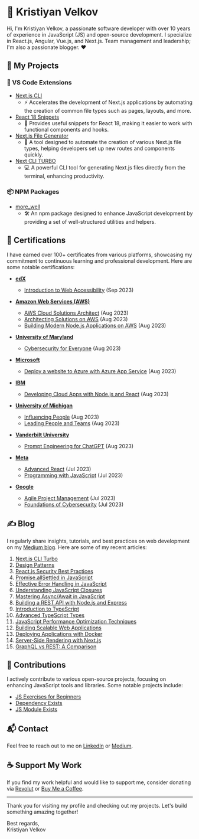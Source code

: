 # 👋 Kristiyan Velkov

Hi, I'm Kristiyan Velkov, a passionate software developer with over 10 years of experience in JavaScript (JS) and open-source development. I specialize in  React.js, Angular, Vue.js, and Next.js. Team management and leadership; I'm also a passionate blogger. ❤️

## 🚀 My Projects

### 🔌 VS Code Extensions

- [Next.js CLI](https://marketplace.visualstudio.com/items?itemName=KristiyanVelkov.nextjs-cli)
  - ⚡ Accelerates the development of Next.js applications by automating the creation of common file types such as pages, layouts, and more.
- [React 18 Snippets](https://marketplace.visualstudio.com/items?itemName=KristiyanVelkov.react-18-snippets)
  - 📝 Provides useful snippets for React 18, making it easier to work with functional components and hooks.
- [Next.js File Generator](https://marketplace.visualstudio.com/items?itemName=KristiyanVelkov.nextjs-file-gelenator)
  - 📁 A tool designed to automate the creation of various Next.js file types, helping developers set up new routes and components quickly.
- [Next CLI TURBO](https://marketplace.visualstudio.com/items?itemName=KristiyanVelkov.next-cli-turbo)
  - 💻 A powerful CLI tool for generating Next.js files directly from the terminal, enhancing productivity.

### 📦 NPM Packages

- [more_well](https://www.npmjs.com/package/more_well)
  - 🛠️ An npm package designed to enhance JavaScript development by providing a set of well-structured utilities and helpers.

## 📜 Certifications

I have earned over 100+ certificates from various platforms, showcasing my commitment to continuous learning and professional development. Here are some notable certifications:

- **[edX](https://www.edx.org/)**
  - [Introduction to Web Accessibility](https://credentials.edx.org/credentials/47b731dabb4f464db2d01740eaf8357f) (Sep 2023)

- **[Amazon Web Services (AWS)](https://www.aws.training/)**
  - [AWS Cloud Solutions Architect](https://www.credly.com/badges/44TP3RUYAZGW) (Aug 2023)
  - [Architecting Solutions on AWS](https://www.credly.com/badges/YK37U9LC9ZAJ) (Aug 2023)
  - [Building Modern Node.js Applications on AWS](https://www.credly.com/badges/QYXXZFSPSVWY) (Aug 2023)

- **[University of Maryland](https://www.umd.edu/)**
  - [Cybersecurity for Everyone](https://www.credly.com/badges/FJ97HMPVJZQV) (Aug 2023)

- **[Microsoft](https://www.microsoft.com/en-us/learning/default.aspx)**
  - [Deploy a website to Azure with Azure App Service](https://www.credly.com/badges/DGECWWTN6DVU) (Aug 2023)

- **[IBM](https://www.ibm.com/training/)**
  - [Developing Cloud Apps with Node.js and React](https://www.credly.com/badges/KU2Y5ES3LD2W) (Aug 2023)

- **[University of Michigan](https://www.umich.edu/)**
  - [Influencing People](https://www.credly.com/badges/YVRG2FERWNB8) (Aug 2023)
  - [Leading People and Teams](https://www.credly.com/badges/JMVY822HJQ3T) (Aug 2023)

- **[Vanderbilt University](https://www.vanderbilt.edu/)**
  - [Prompt Engineering for ChatGPT](https://www.credly.com/badges/5NUWMPNYQ2RA) (Aug 2023)

- **[Meta](https://www.coursera.org/meta)**
  - [Advanced React](https://www.credly.com/badges/YNAY9PSDEAYJ) (Jul 2023)
  - [Programming with JavaScript](https://www.credly.com/badges/RS2FGZQMXQ2H) (Jul 2023)

- **[Google](https://www.coursera.org/google)**
  - [Agile Project Management](https://www.credly.com/badges/NGCWEQ5CX2WU) (Jul 2023)
  - [Foundations of Cybersecurity](https://www.credly.com/badges/PU744GEW43TV) (Jul 2023)

## ✍️ Blog

I regularly share insights, tutorials, and best practices on web development on my [Medium blog](https://medium.com/@kristiyan.velkov). Here are some of my recent articles:

1. [Next.js CLI Turbo](https://medium.com/@kristiyan.velkov/next-js-cli-turbo-f0b6cf768136)
2. [Design Patterns](https://medium.com/@kristiyan.velkov/list/design-patterns-137f8ace106b)
3. [React.js Security Best Practices](https://medium.com/@kristiyan.velkov/react-js-security-best-practices-37ebe38ee1)
4. [Promise.allSettled in JavaScript](https://medium.com/@kristiyan.velkov/promise-allsettled-in-javascript-385433e41e)
5. [Effective Error Handling in JavaScript](https://medium.com/@kristiyan.velkov/effective-error-handling-in-javascript-573d5a5e6d1a)
6. [Understanding JavaScript Closures](https://medium.com/@kristiyan.velkov/understanding-javascript-closures-c1a4e2a7f5d8)
7. [Mastering Async/Await in JavaScript](https://medium.com/@kristiyan.velkov/mastering-async-await-in-javascript-19a5a8bfb7d0)
8. [Building a REST API with Node.js and Express](https://medium.com/@kristiyan.velkov/building-a-rest-api-with-node-js-and-express-2e0d8e9e0a4d)
9. [Introduction to TypeScript](https://medium.com/@kristiyan.velkov/introduction-to-typescript-7c5b2dcb3f4c)
10. [Advanced TypeScript Types](https://medium.com/@kristiyan.velkov/advanced-typescript-types-f2b0e7e89c8b)
11. [JavaScript Performance Optimization Techniques](https://medium.com/@kristiyan.velkov/javascript-performance-optimization-techniques-3d7f6f4f5c8e)
12. [Building Scalable Web Applications](https://medium.com/@kristiyan.velkov/building-scalable-web-applications-9b1f8f8a5e9d)
13. [Deploying Applications with Docker](https://medium.com/@kristiyan.velkov/deploying-applications-with-docker-4a2e8f9e2c9d)
14. [Server-Side Rendering with Next.js](https://medium.com/@kristiyan.velkov/server-side-rendering-with-next-js-5d7f5f5f6e8d)
15. [GraphQL vs REST: A Comparison](https://medium.com/@kristiyan.velkov/graphql-vs-rest-a-comparison-3e7f7f7f8f8e)

## 🌟 Contributions

I actively contribute to various open-source projects, focusing on enhancing JavaScript tools and libraries. Some notable projects include:

- [JS Exercises for Beginners](https://github.com/kristiyan-velkov/js-exercises-beginners)
- [Dependency Exists](https://github.com/kristiyan-velkov/dependency-exists)
- [JS Module Exists](https://github.com/kristiyan-velkov/js-module-exists)

## 📬 Contact

Feel free to reach out to me on [LinkedIn](https://www.linkedin.com/in/kristiyan-velkov-763130b3/) or [Medium](https://medium.com/@kristiyan.velkov).

## ☕ Support My Work

If you find my work helpful and would like to support me, consider donating via [Revolut](https://revolut.me/kristiyanvelkov) or [Buy Me a Coffee](https://www.buymeacoffee.com/kristiyanvelkov).

---

Thank you for visiting my profile and checking out my projects. Let's build something amazing together!

Best regards,  
Kristiyan Velkov
